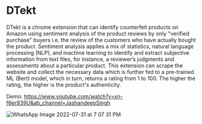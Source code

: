 # DTekt
DTekt is a chrome extension that can identify counterfeit products on Amazon using sentiment analysis of the product reviews by only "verified purchase" buyers i.e. the review of the customers who have actually bought the product. Sentiment analysis applies a mix of statistics, natural language processing (NLP), and machine learning to identify and extract subjective information from text files, for instance, a reviewer’s judgments and assessments about a particular product. This extension can scrape the website and collect the necessary data which is further fed to a pre-trained ML (Bert) model, which in turn, returns a rating from 1 to 100. The higher the rating, the higher is the product's authenticity.

Demo: https://www.youtube.com/watch?v=xn-f6er939U&ab_channel=JashandeepSingh

![WhatsApp Image 2022-07-31 at 7 07 31 PM](https://user-images.githubusercontent.com/67970877/182040545-c2ff3936-b746-447c-8924-8f7ea8ce0af4.jpg)
